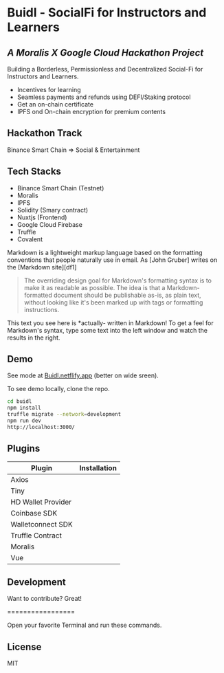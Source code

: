 # Buidl - SocialFi for Instructors and Learners
## _A Moralis X Google Cloud Hackathon Project_

Building a Borderless, Permissionless and Decentralized Social-Fi for Instructors and Learners.

- Incentives for learning
- Seamless payments and refunds using DEFI/Staking protocol
- Get an on-chain certificate
- IPFS ond On-chain encryption for premium contents

## Hackathon Track
  Binance Smart Chain => Social & Entertainment

## Tech Stacks

- Binance Smart Chain (Testnet)
- Moralis
- IPFS 
- Solidity (Smary contract)
- Nuxtjs (Frontend)
- Google Cloud Firebase
- Truffle
- Covalent

Markdown is a lightweight markup language based on the formatting conventions
that people naturally use in email.
As [John Gruber] writes on the [Markdown site][df1]

> The overriding design goal for Markdown's
> formatting syntax is to make it as readable
> as possible. The idea is that a
> Markdown-formatted document should be
> publishable as-is, as plain text, without
> looking like it's been marked up with tags
> or formatting instructions.

This text you see here is *actually- written in Markdown! To get a feel
for Markdown's syntax, type some text into the left window and
watch the results in the right.

## Demo

See mode at [Buidl.netflify.app](https://buidl.netflify.app/) (better on wide sreen).

To see demo locally, clone the repo.

```sh
cd buidl
npm install
truffle migrate --network=development
npm run dev
http://localhost:3000/
```
## Plugins

| Plugin | Installation |
| ------ | ------ |
| Axios |  |
| Tiny |  |
| HD Wallet Provider |  |
| Coinbase SDK |  |
| Walletconnect SDK |  |
| Truffle Contract |  |
| Moralis |  |
| Vue |  |

## Development

Want to contribute? Great!

=================

Open your favorite Terminal and run these commands.

## License

MIT
